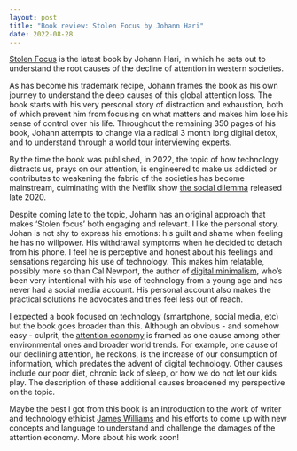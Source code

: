 ```yaml
---
layout: post
title: "Book review: Stolen Focus by Johann Hari"
date: 2022-08-28
---
```


[Stolen Focus](https://stolenfocusbook.com/) is the latest book by Johann Hari, in which he sets out to understand the root causes of the decline of attention in western societies.

As has become his trademark recipe, Johann frames the book as his own journey to understand the deep causes of this global attention loss. The book starts with his very personal story of distraction and exhaustion, both of which prevent him from focusing on what matters and makes him lose his sense of control over his life. Throughout the remaining 350 pages of his book, Johann attempts to change via a radical 3 month long digital detox, and to understand through a world tour interviewing experts. 

By the time the book was published, in 2022, the topic of how technology distracts us, prays on our attention, is engineered to make us addicted or contributes to weakening the fabric of the societies has become mainstream, culminating with the Netflix show [the social dilemma](https://www.thesocialdilemma.com/) released late 2020.

Despite coming late to the topic, Johann has an original approach that makes ‘Stolen focus’ both engaging and relevant. I like the personal story. Johan is not shy to express his emotions: his guilt and shame when feeling he has no willpower. His withdrawal symptoms when he decided to detach from his phone. I feel he is perceptive and honest about his feelings and sensations regarding his use of technology. This makes him relatable, possibly more so than Cal Newport, the author of [digital minimalism](https://www.calnewport.com/books/digital-minimalism/), who’s been very intentional with his use of technology from a young age and has never had a social media account. His personal account also makes the practical solutions he advocates and tries feel less out of reach. 

I expected a book focused on technology (smartphone, social media, etc) but the book goes broader than this. Although an obvious - and somehow easy - culprit, the [attention economy](https://en.wikipedia.org/wiki/Attention_economy) is framed as one cause among other environmental ones and broader world trends. For example, one cause of our declining attention, he reckons, is the increase of our consumption of information, which predates the advent of digital technology. Other causes include our poor diet, chronic lack of sleep, or how we do not let our kids play. The description of these additional causes broadened my perspective on the topic.

Maybe the best I got from this book is an introduction to the work of writer and technology ethicist [James Williams](http://williams.nu/about/) and his efforts to come up with new concepts and language to understand and challenge the damages of the attention economy. More about his work soon!



